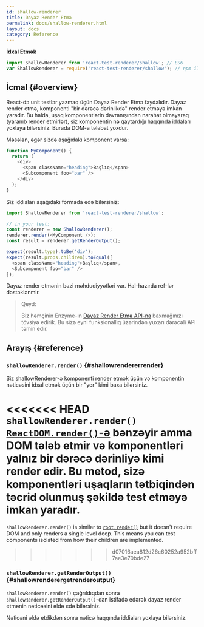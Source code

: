 ```yaml
---
id: shallow-renderer
title: Dayaz Render Etmə
permalink: docs/shallow-renderer.html
layout: docs
category: Reference
---
```


**İdxal Etmək**

```javascript
import ShallowRenderer from 'react-test-renderer/shallow'; // ES6
var ShallowRenderer = require('react-test-renderer/shallow'); // npm ilə ES5
```

## İcmal {#overview}

React-də unit testlər yazmaq üçün Dayaz Render Etmə faydalıdır. Dayaz render etmə, komponenti "bir dərəcə dərinlikdə" render etməyə imkan yaradır. Bu halda, uşaq komponentlərin davranışından narahat olmayaraq (yaranıb render etmirlər), siz komponentin nə qaytardığı haqqında iddaları yoxlaya bilərsiniz. Burada DOM-a tələbat yoxdur.

Məsələn, əgər sizdə aşağıdakı komponent varsa:

```javascript
function MyComponent() {
  return (
    <div>
      <span className="heading">Başlıq</span>
      <Subcomponent foo="bar" />
    </div>
  );
}
```

Siz iddiaları aşağıdakı formada edə bilərsiniz:

```javascript
import ShallowRenderer from 'react-test-renderer/shallow';

// in your test:
const renderer = new ShallowRenderer();
renderer.render(<MyComponent />);
const result = renderer.getRenderOutput();

expect(result.type).toBe('div');
expect(result.props.children).toEqual([
  <span className="heading">Başlıq</span>,
  <Subcomponent foo="bar" />
]);
```

Dayaz render etmənin bəzi məhdudiyyətləri var. Hal-hazırda ref-lər dəstəklənmir.

> Qeyd:
>
> Biz həmçinin Enzyme-ın [Dayaz Render Etmə API-na](https://airbnb.io/enzyme/docs/api/shallow.html) baxmağınızı tövsiyə edirik. Bu sizə eyni funksionallıq üzərindən  yuxarı dərəcəli API təmin edir.

## Arayış {#reference}

### `shallowRenderer.render()` {#shallowrendererrender}

Siz shallowRenderer-ə komponenti render etmək üçün və komponentin nəticəsini idxal etmək üçün bir "yer" kimi baxa bilərsiniz.

<<<<<<< HEAD
`shallowRenderer.render()` [`ReactDOM.render()`-ə](/docs/react-dom.html#render) bənzəyir amma DOM tələb etmir və komponentləri yalnız bir dərəcə dərinliyə kimi render edir. Bu metod, sizə komponentləri uşaqların tətbiqindən təcrid olunmuş şəkildə test etməyə imkan yaradır.
=======
`shallowRenderer.render()` is similar to [`root.render()`](/docs/react-dom-client.html#createroot) but it doesn't require DOM and only renders a single level deep. This means you can test components isolated from how their children are implemented.
>>>>>>> d07016aea812d26c60252a952bff7ae3e70bde27

### `shallowRenderer.getRenderOutput()` {#shallowrenderergetrenderoutput}

`shallowRenderer.render()` çağrıldıqdan sonra `shallowRenderer.getRenderOutput()`-dan istifadə edərək dayaz render etmənin nəticəsini əldə edə bilərsiniz.

Nəticəni əldə etdikdən sonra nəticə haqqında iddiaları yoxlaya bilərsiniz.
